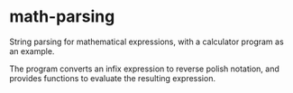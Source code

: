 # math-parsing

String parsing for mathematical expressions, with a calculator program as an example.

The program converts an infix expression to reverse polish notation, and provides functions to evaluate the resulting expression.
